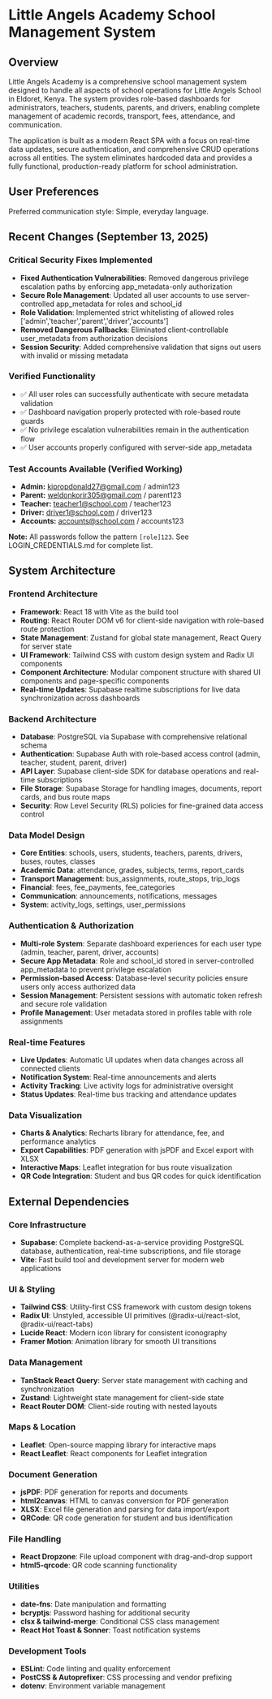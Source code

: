 # Little Angels Academy School Management System

## Overview

Little Angels Academy is a comprehensive school management system designed to handle all aspects of school operations for Little Angels School in Eldoret, Kenya. The system provides role-based dashboards for administrators, teachers, students, parents, and drivers, enabling complete management of academic records, transport, fees, attendance, and communication.

The application is built as a modern React SPA with a focus on real-time data updates, secure authentication, and comprehensive CRUD operations across all entities. The system eliminates hardcoded data and provides a fully functional, production-ready platform for school administration.

## User Preferences

Preferred communication style: Simple, everyday language.

## Recent Changes (September 13, 2025)

### Critical Security Fixes Implemented
- **Fixed Authentication Vulnerabilities**: Removed dangerous privilege escalation paths by enforcing app_metadata-only authorization
- **Secure Role Management**: Updated all user accounts to use server-controlled app_metadata for roles and school_id
- **Role Validation**: Implemented strict whitelisting of allowed roles ['admin','teacher','parent','driver','accounts']
- **Removed Dangerous Fallbacks**: Eliminated client-controllable user_metadata from authorization decisions
- **Session Security**: Added comprehensive validation that signs out users with invalid or missing metadata

### Verified Functionality
- ✅ All user roles can successfully authenticate with secure metadata validation
- ✅ Dashboard navigation properly protected with role-based route guards  
- ✅ No privilege escalation vulnerabilities remain in the authentication flow
- ✅ User accounts properly configured with server-side app_metadata

### Test Accounts Available (Verified Working)
- **Admin:** kipropdonald27@gmail.com / admin123
- **Parent:** weldonkorir305@gmail.com / parent123
- **Teacher:** teacher1@school.com / teacher123  
- **Driver:** driver1@school.com / driver123
- **Accounts:** accounts@school.com / accounts123

**Note:** All passwords follow the pattern `[role]123`. See LOGIN_CREDENTIALS.md for complete list.

## System Architecture

### Frontend Architecture
- **Framework**: React 18 with Vite as the build tool
- **Routing**: React Router DOM v6 for client-side navigation with role-based route protection
- **State Management**: Zustand for global state management, React Query for server state
- **UI Framework**: Tailwind CSS with custom design system and Radix UI components
- **Component Architecture**: Modular component structure with shared UI components and page-specific components
- **Real-time Updates**: Supabase realtime subscriptions for live data synchronization across dashboards

### Backend Architecture
- **Database**: PostgreSQL via Supabase with comprehensive relational schema
- **Authentication**: Supabase Auth with role-based access control (admin, teacher, student, parent, driver)
- **API Layer**: Supabase client-side SDK for database operations and real-time subscriptions
- **File Storage**: Supabase Storage for handling images, documents, report cards, and bus route maps
- **Security**: Row Level Security (RLS) policies for fine-grained data access control

### Data Model Design
- **Core Entities**: schools, users, students, teachers, parents, drivers, buses, routes, classes
- **Academic Data**: attendance, grades, subjects, terms, report_cards
- **Transport Management**: bus_assignments, route_stops, trip_logs
- **Financial**: fees, fee_payments, fee_categories
- **Communication**: announcements, notifications, messages
- **System**: activity_logs, settings, user_permissions

### Authentication & Authorization
- **Multi-role System**: Separate dashboard experiences for each user type (admin, teacher, parent, driver, accounts)
- **Secure App Metadata**: Role and school_id stored in server-controlled app_metadata to prevent privilege escalation
- **Permission-based Access**: Database-level security policies ensure users only access authorized data
- **Session Management**: Persistent sessions with automatic token refresh and secure role validation
- **Profile Management**: User metadata stored in profiles table with role assignments

### Real-time Features
- **Live Updates**: Automatic UI updates when data changes across all connected clients
- **Notification System**: Real-time announcements and alerts
- **Activity Tracking**: Live activity logs for administrative oversight
- **Status Updates**: Real-time bus tracking and attendance updates

### Data Visualization
- **Charts & Analytics**: Recharts library for attendance, fee, and performance analytics
- **Export Capabilities**: PDF generation with jsPDF and Excel export with XLSX
- **Interactive Maps**: Leaflet integration for bus route visualization
- **QR Code Integration**: Student and bus QR codes for quick identification

## External Dependencies

### Core Infrastructure
- **Supabase**: Complete backend-as-a-service providing PostgreSQL database, authentication, real-time subscriptions, and file storage
- **Vite**: Fast build tool and development server for modern web applications

### UI & Styling
- **Tailwind CSS**: Utility-first CSS framework with custom design tokens
- **Radix UI**: Unstyled, accessible UI primitives (@radix-ui/react-slot, @radix-ui/react-tabs)
- **Lucide React**: Modern icon library for consistent iconography
- **Framer Motion**: Animation library for smooth UI transitions

### Data Management
- **TanStack React Query**: Server state management with caching and synchronization
- **Zustand**: Lightweight state management for client-side state
- **React Router DOM**: Client-side routing with nested layouts

### Maps & Location
- **Leaflet**: Open-source mapping library for interactive maps
- **React Leaflet**: React components for Leaflet integration

### Document Generation
- **jsPDF**: PDF generation for reports and documents
- **html2canvas**: HTML to canvas conversion for PDF generation
- **XLSX**: Excel file generation and parsing for data import/export
- **QRCode**: QR code generation for student and bus identification

### File Handling
- **React Dropzone**: File upload component with drag-and-drop support
- **html5-qrcode**: QR code scanning functionality

### Utilities
- **date-fns**: Date manipulation and formatting
- **bcryptjs**: Password hashing for additional security
- **clsx & tailwind-merge**: Conditional CSS class management
- **React Hot Toast & Sonner**: Toast notification systems

### Development Tools
- **ESLint**: Code linting and quality enforcement
- **PostCSS & Autoprefixer**: CSS processing and vendor prefixing
- **dotenv**: Environment variable management